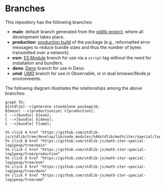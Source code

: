 <!--

@license Apache-2.0

Copyright (c) 2022 The Stdlib Authors.

Licensed under the Apache License, Version 2.0 (the "License");
you may not use this file except in compliance with the License.
You may obtain a copy of the License at

    http://www.apache.org/licenses/LICENSE-2.0

Unless required by applicable law or agreed to in writing, software
distributed under the License is distributed on an "AS IS" BASIS,
WITHOUT WARRANTIES OR CONDITIONS OF ANY KIND, either express or implied.
See the License for the specific language governing permissions and
limitations under the License.

-->

# Branches

This repository has the following branches:

-   **main**: default branch generated from the [stdlib project][stdlib-url], where all development takes place.
-   **production**: [production build][production-url] of the package (e.g., reformatted error messages to reduce bundle sizes and thus the number of bytes transmitted over a network).
-   **esm**: [ES Module][esm-url] branch for use via a `script` tag without the need for installation and bundlers.
-   **deno**: [Deno][deno-url] branch for use in Deno.
-   **umd**: [UMD][umd-url] branch for use in Observable, or in dual browser/Node.js environments.

The following diagram illustrates the relationships among the above branches:

```mermaid
graph TD;
A[stdlib]-->|generate standalone package|B;
B[main] -->|productionize| C[production];
C -->|bundle| D[esm];
C -->|bundle| E[deno];
C -->|bundle| F[umd];

%% click A href "https://github.com/stdlib-js/stdlib/tree/develop/lib/node_modules/%40stdlib/math/iter/special/log1pexp"
%% click B href "https://github.com/stdlib-js/math-iter-special-log1pexp/tree/main"
%% click C href "https://github.com/stdlib-js/math-iter-special-log1pexp/tree/production"
%% click D href "https://github.com/stdlib-js/math-iter-special-log1pexp/tree/esm"
%% click E href "https://github.com/stdlib-js/math-iter-special-log1pexp/tree/deno"
%% click F href "https://github.com/stdlib-js/math-iter-special-log1pexp/tree/umd"
```

[stdlib-url]: https://github.com/stdlib-js/stdlib/tree/develop/lib/node_modules/%40stdlib/math/iter/special/log1pexp
[production-url]: https://github.com/stdlib-js/math-iter-special-log1pexp/tree/production
[deno-url]: https://github.com/stdlib-js/math-iter-special-log1pexp/tree/deno
[umd-url]: https://github.com/stdlib-js/math-iter-special-log1pexp/tree/umd
[esm-url]: https://github.com/stdlib-js/math-iter-special-log1pexp/tree/esm